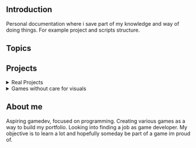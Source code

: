 ## Introduction
Personal documentation where i save part of my knowledge and way of doing things. For example project and scripts structure. 
## Topics

## Projects
<details>
 <summary>Real Projects</summary>
Projects being used by people. 
</details>

<details>
 <summary>Games without care for visuals</summary>
  Games without focus on visuals nor fun, having the objective of learning code and others.
  This games are not intended to be played.
</details>

## About me
Aspiring gamedev, focused on programming. 
Creating various games as a way to build my portfolio. 
Looking into finding a job as game developer.
My objective is to learn a lot and hopefully someday be part of a game im proud of. 


